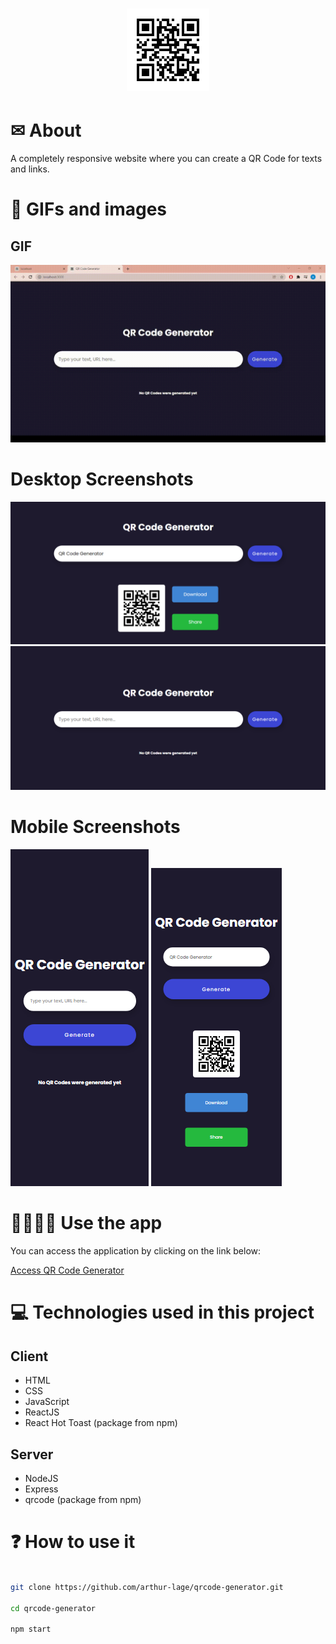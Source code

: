 <h1 align="center">
    <img src="./src/assets/logo.png" alt="QR Code Generator" />
</h1>

# ✉ About

A completely responsive website where you can create a QR Code for texts and links.

# 🌆 GIFs and images

## GIF
<img src="./src/assets/gif.gif" />

# Desktop Screenshots

<div>
    <img src="./src/assets/screenshot-1.png" />
    <img src="./src/assets/screenshot-2.png" />
</div>

# Mobile Screenshots

<div>
    <img src="./src/assets/screenshot-3.png"/>
    <img src="./src/assets/screenshot-4.png" />
</div>

# 👨‍💻👩‍💻 Use the app

You can access the application by clicking on the link below:

[Access QR Code Generator](https://qrcode-generator-al.vercel.app)

# 💻 Technologies used in this project

## Client

- HTML 
- CSS
- JavaScript
- ReactJS
- React Hot Toast (package from npm)

## Server

- NodeJS
- Express
- qrcode (package from npm)

# ❓ How to use it

```bash

git clone https://github.com/arthur-lage/qrcode-generator.git

cd qrcode-generator

npm start

```
